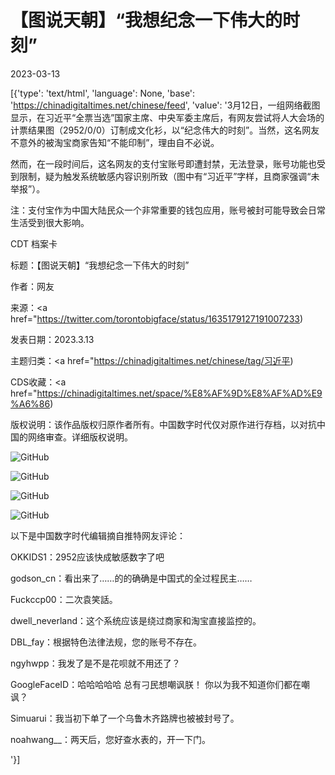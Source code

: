 # 【图说天朝】“我想纪念一下伟大的时刻”

2023-03-13

[{'type': 'text/html', 'language': None, 'base': 'https://chinadigitaltimes.net/chinese/feed', 'value': '3月12日，一组网络截图显示，在习近平“全票当选”国家主席、中央军委主席后，有网友尝试将人大会场的计票结果图（2952/0/0）订制成文化衫，以“纪念伟大的时刻”。当然，这名网友不意外的被淘宝商家告知“不能印制”，理由自不必说。

然而，在一段时间后，这名网友的支付宝账号即遭封禁，无法登录，账号功能也受到限制，疑为触发系统敏感内容识别所致（图中有“习近平”字样，且商家强调“未举报”）。



注：支付宝作为中国大陆民众一个非常重要的钱包应用，账号被封可能导致会日常生活受到很大影响。





CDT 档案卡

标题：【图说天朝】“我想纪念一下伟大的时刻”

作者：网友

来源：<a href="https://twitter.com/torontobigface/status/1635179127191007233)

发表日期：2023.3.13

主题归类：<a href="https://chinadigitaltimes.net/chinese/tag/习近平)

CDS收藏：<a href="https://chinadigitaltimes.net/space/%E8%AF%9D%E8%AF%AD%E9%A6%86)

版权说明：该作品版权归原作者所有。中国数字时代仅对原作进行存档，以对抗中国的网络审查。详细版权说明。





![GitHub](https://chinadigitaltimes.net/chinese/files/2023/03/image-1678706664411.png)

![GitHub](https://chinadigitaltimes.net/chinese/files/2023/03/image-1678706605107.png)

![GitHub](https://chinadigitaltimes.net/chinese/files/2023/03/image-1678707699414.png)

![GitHub](https://chinadigitaltimes.net/chinese/files/2023/03/image-1678706623601.png)

以下是中国数字时代编辑摘自推特网友评论：



OKKIDS1：2952应该快成敏感数字了吧

godson_cn：看出来了……的的确确是中国式的全过程民主……

Fuckccp00：二次袁笑話。

dwell_neverland：这个系统应该是绕过商家和淘宝直接监控的。

DBL_fay：根据特色法律法规，您的账号不存在。

ngyhwpp：我发了是不是花呗就不用还了？

GoogleFaceID：哈哈哈哈哈 总有刁民想嘲讽朕！ 你以为我不知道你们都在嘲讽？

Simuarui：我当初下单了一个乌鲁木齐路牌也被被封号了。

noahwang__：两天后，您好查水表的，开一下门。

'}]